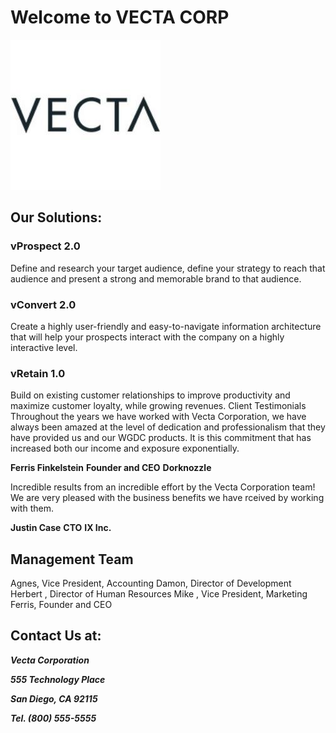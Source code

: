 # Welcome to VECTA CORP
![Logo](logo.jpg)
## Our Solutions:
### vProspect 2.0
Define and research your target audience, define your strategy to reach that audience and present a strong and memorable brand to that audience.
### vConvert 2.0
Create a highly user-friendly and easy-to-navigate information architecture that will help your prospects interact with the company on a highly interactive level.
### vRetain 1.0
Build on existing customer relationships to improve productivity and maximize customer loyalty, while growing revenues.
Client Testimonials
Throughout the years we have worked with Vecta Corporation, we have always been amazed at the level of dedication and professionalism that they have provided us and our WGDC products. It is this commitment that has increased both our income and exposure exponentially.

**Ferris Finkelstein**
**Founder and CEO**
**Dorknozzle**

Incredible results from an incredible effort by the Vecta Corporation team! We are very pleased with the business benefits we have rceived by working with them.

**Justin Case**
**CTO**
**IX Inc.**

## Management Team
Agnes, Vice President, Accounting
Damon, Director of Development
Herbert , Director of Human Resources
Mike , Vice President, Marketing
Ferris, Founder and CEO
## Contact Us at:
**_Vecta Corporation_**

**_555 Technology Place_**

**_San Diego, CA 92115_**

**_Tel. (800) 555-5555_**
